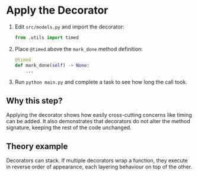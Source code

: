 # Apply the Decorator

1. Edit `src/models.py` and import the decorator:
   ```python
   from .utils import timed
   ```
2. Place `@timed` above the `mark_done` method definition:
   ```python
   @timed
   def mark_done(self) -> None:
       ...
   ```
3. Run `python main.py` and complete a task to see how long the call took.

## Why this step?

Applying the decorator shows how easily cross-cutting concerns like timing
can be added. It also demonstrates that decorators do not alter the method
signature, keeping the rest of the code unchanged.
## Theory example
Decorators can stack. If multiple decorators wrap a function, they execute in reverse order of appearance, each layering behaviour on top of the other.
